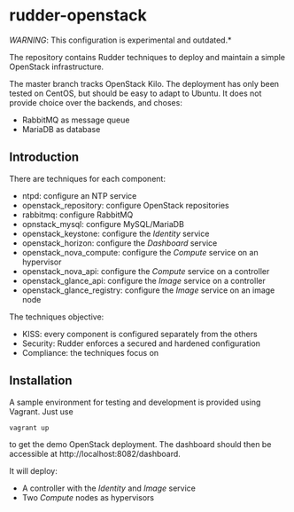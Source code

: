 # rudder-openstack

*WARNING*: This configuration is experimental and outdated.*

The repository contains Rudder techniques to deploy and maintain a simple OpenStack infrastructure.

The master branch tracks OpenStack Kilo. The deployment has only been tested on CentOS, but should be easy to adapt to Ubuntu. It does not provide choice over the backends, and choses:
* RabbitMQ as message queue
* MariaDB as database

## Introduction

There are techniques for each component:

* ntpd: configure an NTP service
* openstack_repository: configure OpenStack repositories
* rabbitmq: configure RabbitMQ
* opnstack_mysql: configure MySQL/MariaDB
* openstack_keystone: configure the *Identity* service
* openstack_horizon: configure the *Dashboard* service
* openstack_nova_compute: configure the *Compute* service on an hypervisor
* openstack_nova_api: configure the *Compute* service on a controller
* openstack_glance_api: configure the *Image* service on a controller
* openstack_glance_registry: configure the *Image* service on an image node

The techniques objective:
* KISS: every component is configured separately from the others
* Security: Rudder enforces a secured and hardened configuration
* Compliance: the techniques focus on 

## Installation

A sample environment for testing and development is provided using Vagrant. Just use

```
vagrant up
```

to get the demo OpenStack deployment. The dashboard should then be accessible at http://localhost:8082/dashboard.

It will deploy:
* A controller with the *Identity* and *Image* service
* Two *Compute* nodes as hypervisors
